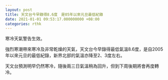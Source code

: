 ```yaml
---
layout: post
title: 天文台今早錄得8.6度　是05年以來元旦最低紀錄
date: 2021-01-01 09:53:17.000000000 +08:00
categories: rthk
---
```


寒冷天氣警告生效。

強烈寒潮帶來寒冷及非常乾燥的天氣，天文台今早錄得最低氣溫8.6度，是自2005年以來元旦的最低紀錄，新界北部的氣溫亦降至2、3度左右。

天文台預測明早仍然寒冷，隨後兩三日氣溫稍為回升，但到下周後期將會再度轉冷。

